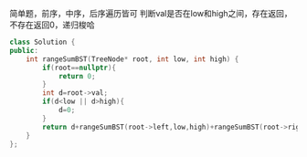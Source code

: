 简单题，前序，中序，后序遍历皆可
判断val是否在low和high之间，存在返回，不存在返回0，递归梭哈
```cpp
class Solution {
public:
    int rangeSumBST(TreeNode* root, int low, int high) {
        if(root==nullptr){
            return 0;
        }
        int d=root->val;
        if(d<low || d>high){
            d=0;
        }
        return d+rangeSumBST(root->left,low,high)+rangeSumBST(root->right,low,high);
    }
};
```